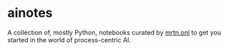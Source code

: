 # ainotes
A collection of, mostly Python, notebooks curated by [mrtn.onl](https://mrtn.onl) to get you started in the world of process-centric AI.
